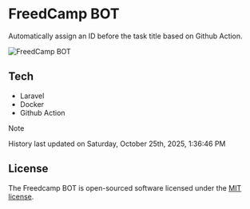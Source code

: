 # FreedCamp BOT

Automatically assign an ID before the task title based on Github Action.

![FreedCamp BOT](https://repository-images.githubusercontent.com/737932867/7d34798b-2680-471c-b089-a78a718d3d6a)

## Tech

- Laravel
- Docker
- Github Action

> [!NOTE]  
> History last updated on Saturday, October 25th, 2025, 1:36:46 PM

## License

The Freedcamp BOT is open-sourced software licensed under the [MIT license](https://opensource.org/licenses/MIT).
